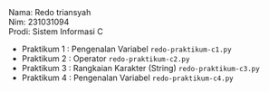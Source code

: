 <div> Nama: Redo triansyah</div>
<div> Nim: 231031094</div>
<div> Prodi: Sistem Informasi C</div>

* Praktikum 1 : Pengenalan Variabel `redo-praktikum-c1.py`
* Praktikum 2 : Operator `redo-praktikum-c2.py`
* Praktikum 3 : Rangkaian Karakter (String) `redo-praktikum-c3.py`
* Praktikum 4 : Pengenalan Variabel `redo-praktikum-c4.py`
